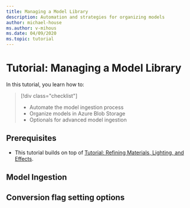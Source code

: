 ```yaml
---
title: Managing a Model Library
description: Automation and strategies for organizing models
author: michael-house
ms.author: v-mihous
ms.date: 04/09/2020
ms.topic: tutorial
---
```


# Tutorial: Managing a Model Library

In this tutorial, you learn how to:

> [!div class="checklist"]
>
> * Automate the model ingestion process
> * Organize models in Azure Blob Storage
> * Optionals for advanced model ingestion

## Prerequisites

* This tutorial builds on top of [Tutorial: Refining Materials, Lighting, and Effects](..\4-materials-lighting-effects\materials-lighting-effects.md).

## Model Ingestion

## Conversion flag setting options
